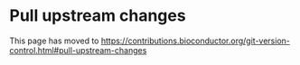 # Pull upstream changes

This page has moved to https://contributions.bioconductor.org/git-version-control.html#pull-upstream-changes